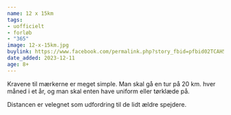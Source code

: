 ```yaml
---
name: 12 x 15km
tags:
- uofficielt
- forløb
- "365"
image: 12-x-15km.jpg
buylink: https://www.facebook.com/permalink.php?story_fbid=pfbid02TCAH5JUYUVgbsjBTKKtzGujttKGbv6pruktfLtGCJotPKwFJW74aSLVFeQX6VdFjl&id=100064659673091
date_added: 2023-12-11
age: 8+
---
```

Kravene til mærkerne er meget simple. Man skal gå en tur på 20 km. hver måned i et år, og man skal enten have uniform eller tørklæde på.

Distancen er velegnet som udfordring til de lidt ældre spejdere.